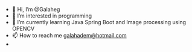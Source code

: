 - 👋 Hi, I’m @Galaheg
- 👀 I’m interested in programming
- 🌱 I’m currently learning Java Spring Boot and Image processing using OPENCV
- 📫 How to reach me galahadem@hotmail.com
- 
